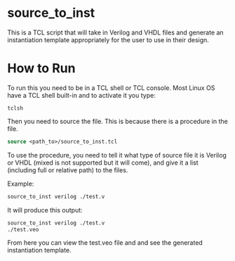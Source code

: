 source_to_inst
==============

This is a TCL script that will take in Verilog and VHDL files and generate an instantiation template appropriately for the user to use in their design.

How to Run
==========

To run this you need to be in a TCL shell or TCL console. Most Linux OS have a TCL shell built-in and to activate it you type:

```shell
tclsh
```

Then you need to source the file. This is because there is a procedure in the file.

```tcl
source <path_to>/source_to_inst.tcl
```

To use the procedure, you need to tell it what type of source file it is Verilog or VHDL (mixed is not supported but it will come), and give it a list (including full or relative path) to the files.

Example:
```tcl
source_to_inst verilog ./test.v
```

It will produce this output:

```tcl
source_to_inst verilog ./test.v
./test.veo
```

From here you can view the test.veo file and and see the generated instantiation template.
